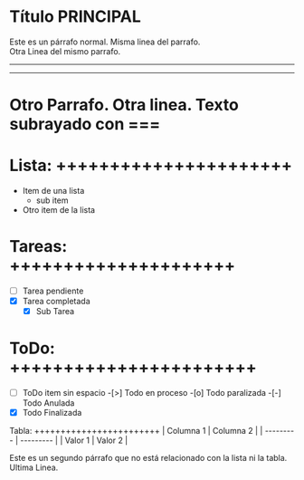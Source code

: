 Título PRINCIPAL
===
Este es un párrafo normal.
Misma linea del parrafo.  
Otra Linea del mismo parrafo.

---
--- --    ----

Otro Parrafo.
Otra linea.
Texto subrayado con ===
=======================

# Lista: ++++++++++++++++++++++

- Item de una lista
    - sub item
- Otro item de la lista

# Tareas: +++++++++++++++++++++
- [ ] Tarea pendiente
- [x] Tarea completada
    - [x] Sub Tarea

# ToDo: +++++++++++++++++++++++
-[ ] ToDo item sin espacio
  -[>] Todo en proceso
-[o] Todo paralizada
-[-] Todo Anulada
-[x] Todo Finalizada

Tabla: ++++++++++++++++++++++++
| Columna 1 | Columna 2 |
| --------- | --------- |
| Valor 1   | Valor 2   |

Este es un segundo párrafo que no está relacionado con la lista ni la tabla.
Ultima Linea.
